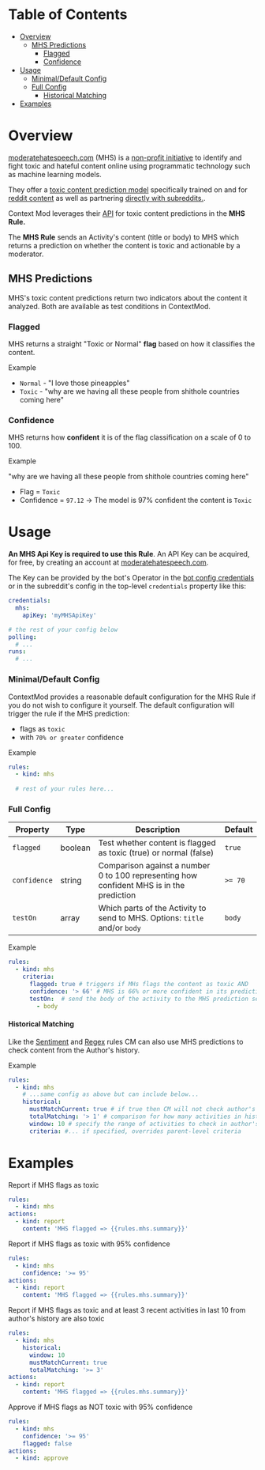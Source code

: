 # Table of Contents

* [Overview](#overview)
  * [MHS Predictions](#mhs-predictions)
    * [Flagged](#flagged)
    * [Confidence](#confidence)
* [Usage](#usage)
    * [Minimal/Default Config](#minimaldefault-config)
    * [Full Config](#full-config)
      * [Historical Matching](#historical-matching)
* [Examples](#examples)

# Overview

[moderatehatespeech.com](https://moderatehatespeech.com/) (MHS) is a [non-profit initiative](https://moderatehatespeech.com/about/) to identify and fight toxic and hateful content online using programmatic technology such as machine learning models.

They offer a [toxic content prediction model](https://moderatehatespeech.com/framework/)   specifically trained on and for [reddit content](https://www.reddit.com/r/redditdev/comments/xdscbo/updated_bot_backed_by_moderationoriented_ml_for/) as well as partnering [directly with subreddits.](https://moderatehatespeech.com/research/subreddit-program/).

Context Mod leverages their [API](https://moderatehatespeech.com/docs/) for toxic content predictions in the **MHS Rule.**

The **MHS Rule** sends an Activity's content (title or body) to MHS which returns a prediction on whether the content is toxic and actionable by a moderator.

## MHS Predictions

MHS's toxic content predictions return two indicators about the content it analyzed. Both are available as test conditions in ContextMod.

### Flagged

MHS returns a straight "Toxic or Normal" **flag** based on how it classifies the content.

Example

* `Normal` - "I love those pineapples"
* `Toxic` - "why are we having all these people from shithole countries coming here"

### Confidence

MHS returns how **confident** it is of the flag classification on a scale of 0 to 100.

Example

"why are we having all these people from shithole countries coming here"

* Flag = `Toxic`
* Confidence = `97.12` -> The model is 97% confident the content is `Toxic`

# Usage

**An MHS Api Key is required to use this Rule**. An API Key can be acquired, for free, by creating an account at [moderatehatespeech.com](https://moderatehatespeech.com).

The Key can be provided by the bot's Operator in the [bot config credentials](https://json-schema.app/view/%23/%23%2Fdefinitions%2FBotInstanceJsonConfig/%23%2Fdefinitions%2FBotCredentialsJsonConfig?url=https%3A%2F%2Fraw.githubusercontent.com%2FFoxxMD%2Fcontext-mod%2Fedge%2Fsrc%2FSchema%2FOperatorConfig.json) or in the subreddit's config in the top-level `credentials` property like this:

```yaml
credentials:
  mhs:
    apiKey: 'myMHSApiKey'

# the rest of your config below
polling:
  # ...
runs:
  # ...
```

### Minimal/Default Config

ContextMod provides a reasonable default configuration for the MHS Rule if you do not wish to configure it yourself. The default configuration will trigger the rule if the MHS prediction:

* flags as `toxic`
* with `70% or greater` confidence

Example

```yaml
rules:
  - kind: mhs
    
  # rest of your rules here...
```

### Full Config


|   Property   |  Type   |                                        Description                                        | Default |
|--------------|---------|-------------------------------------------------------------------------------------------|---------|
| `flagged`    | boolean | Test whether content is flagged as toxic (true) or normal (false)                         | `true`  |
| `confidence` | string  | Comparison against a number 0 to 100 representing  how confident MHS is in the prediction | `>= 70` |
| `testOn`     | array   | Which parts of the Activity to send to MHS. Options: `title` and/or `body`                | `body`  |

Example

```yaml
rules:
  - kind: mhs
    criteria:
      flagged: true # triggers if MHs flags the content as toxic AND
      confidence: '> 66' # MHS is 66% or more confident in its prediction
      testOn:  # send the body of the activity to the MHS prediction service
        - body
```

#### Historical Matching

Like the [Sentiment](/docs/subreddit/components/sentiment#historical) and [Regex](/docs/subreddit/components/regex#historical) rules CM can also use MHS predictions to check content from the Author's history.

Example

```yaml
rules:
  - kind: mhs
    # ...same config as above but can include below...
    historical:
      mustMatchCurrent: true # if true then CM will not check author's history unless current Activity matches MHS prediction criteria
      totalMatching: '> 1' # comparison for how many activities in history must match to trigger the rule
      window: 10 # specify the range of activities to check in author's history
      criteria: #... if specified, overrides parent-level criteria
```

# Examples

Report if MHS flags as toxic

```yaml
rules:
  - kind: mhs
actions:
  - kind: report
    content: 'MHS flagged => {{rules.mhs.summary}}'
```

Report if MHS flags as toxic with 95% confidence

```yaml
rules:
  - kind: mhs
    confidence: '>= 95'
actions:
  - kind: report
    content: 'MHS flagged => {{rules.mhs.summary}}'
```

Report if MHS flags as toxic and at least 3 recent activities in last 10 from author's history are also toxic

```yaml
rules:
  - kind: mhs
    historical:
      window: 10
      mustMatchCurrent: true
      totalMatching: '>= 3'
actions:
  - kind: report
    content: 'MHS flagged => {{rules.mhs.summary}}'
```

Approve if MHS flags as NOT toxic with 95% confidence

```yaml
rules:
  - kind: mhs
    confidence: '>= 95'
    flagged: false
actions:
  - kind: approve
```
